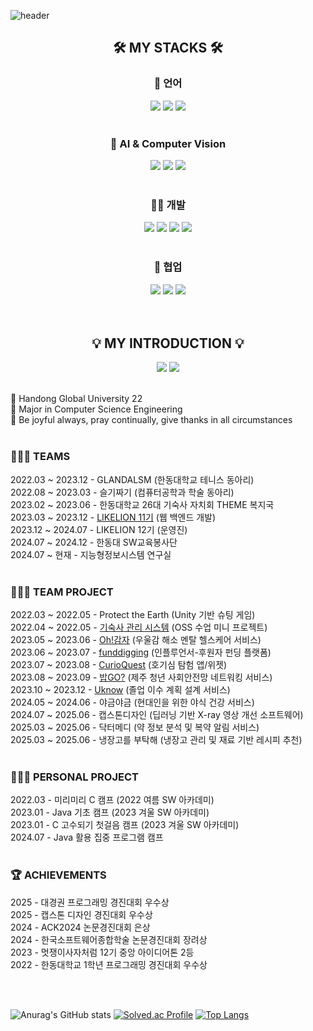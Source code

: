 ![header](https://capsule-render.vercel.app/api?type=waving&color=0:EDA0E9,100:EDA0E9&height=230&section=header&text=Sumin's%20Github&fontSize=60&animation=fadeIn&fontAlignY=32&desc=Developer%20who%20helps%20people%20&descAlignY=50&descAlign=50)

<div align=center>
<h2>🛠 MY STACKS 🛠</h2>
</div>

<div align="center">

  <!-- 언어 -->
  <h3>📌 언어</h3>
  <img src="https://img.shields.io/badge/python-3776AB?style=for-the-badge&logo=python&logoColor=white">
  <img src="https://img.shields.io/badge/java-007396?style=for-the-badge&logo=java&logoColor=white">
  <img src="https://img.shields.io/badge/c++-00599C?style=for-the-badge&logo=c%2B%2B&logoColor=white">
  <br/><br/>

  <!-- AI 관련 -->
  <h3>🧠 AI & Computer Vision</h3>
  <img src="https://img.shields.io/badge/PyTorch-EE4C2C?style=for-the-badge&logo=pytorch&logoColor=white">
  <img src="https://img.shields.io/badge/TensorFlow-FF6F00?style=for-the-badge&logo=tensorflow&logoColor=white">
  <img src="https://img.shields.io/badge/OpenCV-5C3EE8?style=for-the-badge&logo=opencv&logoColor=white">
  <br/><br/>

  <!-- 개발 프레임워크 -->
  <h3>🧑‍💻 개발</h3>
  <img src="https://img.shields.io/badge/Spring Boot-6DB33F?style=for-the-badge&logo=Spring Boot&logoColor=white">
  <img src="https://img.shields.io/badge/MySQL-4479A1?style=for-the-badge&logo=mysql&logoColor=white">
  <img src="https://img.shields.io/badge/Flutter-02569B?style=for-the-badge&logo=flutter&logoColor=white">
  <img src="https://img.shields.io/badge/Firebase-FFCA28?style=for-the-badge&logo=firebase&logoColor=white">
  <br/><br/>

  <!-- 협업 도구 -->
  <h3>🤝 협업</h3>
  <img src="https://img.shields.io/badge/GitHub-181717?style=for-the-badge&logo=github&logoColor=white">
  <img src="https://img.shields.io/badge/Figma-F24E1E?style=for-the-badge&logo=figma&logoColor=white">
  <img src="https://img.shields.io/badge/Notion-000000?style=for-the-badge&logo=notion&logoColor=white">
  <br/><br/>

</div>

<br/> 

<div align=center>
<h2>💡 MY INTRODUCTION 💡</h2>
<a href="https://www.instagram.com/su_min729/" target="_blank"><img src="https://img.shields.io/badge/instagram-41454A?style=for-the-badge&logo=instagram&logoColor=white"></a> <a href="https://velog.io/@sumina729/posts" target="_blank"><img src="https://img.shields.io/badge/velog-41454A?style=for-the-badge&logo=velog&logoColor=white"></a>
</div>

<br/>

🏫 Handong Global University 22 <br/> 
📝 Major in Computer Science Engineering <br/>
📖 Be joyful always, pray continually, give thanks in all circumstances<br/> <br/> 


### 🧑‍🤝‍🧑 TEAMS<br/> 
2022.03 ~ 2023.12 - GLANDALSM (한동대학교 테니스 동아리)<br/>
2022.08 ~ 2023.03 - 슬기짜기 (컴퓨터공학과 학술 동아리)<br/>
2023.02 ~ 2023.06 - 한동대학교 26대 기숙사 자치회 THEME 복지국<br/>
2023.03 ~ 2023.12 - <a href="https://hgulikelion.web.app/" target="_blank">LIKELION 11기</a> (웹 백엔드 개발)<br/>
2023.12 ~ 2024.07 - LIKELION 12기 (운영진)<br/>
2024.07 ~ 2024.12 - 한동대 SW교육봉사단<br/>
2024.07 ~ 현재 - 지능형정보시스템 연구실<br/><br/>


### 👩🏻‍💻 TEAM PROJECT<br/> 
2022.03 ~ 2022.05 - Protect the Earth (Unity 기반 슈팅 게임)<br/>
2022.04 ~ 2022.05 - <a href="https://github.com/sumina729/TeamProject-Miniproject" target="_blank">기숙사 관리 시스템</a> (OSS 수업 미니 프로젝트)<br/>
2023.05 ~ 2023.06 - <a href="https://www.figma.com/file/n42BBlWMjvBnioE9jeaFGv/%EB%9C%A8%EA%B1%B0%EC%9A%B4-%EA%B0%90%EC%9E%90?type=design&node-id=8%3A77&mode=design&t=dgvaucUJkgvzg1LZ-1" target="_blank">Oh!감자</a> (우울감 해소 멘탈 헬스케어 서비스)<br/>
2023.06 ~ 2023.07 - <a href="https://github.com/LikeLionHGU/2023-Summer-team1-back/tree/main" target="_blank">funddigging</a> (인플루언서-후원자 펀딩 플랫폼)<br/>
2023.07 ~ 2023.08 - <a href="https://github.com/LikeLionHGU/CurioQuest-back/tree/queryCube" target="_blank">CurioQuest</a> (호기심 탐험 앱/위젯)<br/>
2023.08 ~ 2023.09 - <a href="https://www.jejudsi.kr/issue/Rvbr" target="_blank">밥GO?</a> (제주 청년 사회안전망 네트워킹 서비스)<br/>
2023.10 ~ 2023.12 - <a href="https://github.com/LikeLionHGU/UKnow-backend" target="_blank">Uknow</a> (졸업 이수 계획 설계 서비스)<br/>
2024.05 ~ 2024.06 - 야금야금 (현대인을 위한 야식 건강 서비스)<br/>
2024.07 ~ 2025.06 - 캡스톤디자인 (딥러닝 기반 X-ray 영상 개선 소프트웨어)<br/>
2025.03 ~ 2025.06 - 닥터메디 (약 정보 분석 및 복약 알림 서비스)<br/>
2025.03 ~ 2025.06 - 냉장고를 부탁해 (냉장고 관리 및 재료 기반 레시피 추천)<br/><br/>


### 👩🏻‍💻 PERSONAL PROJECT<br/>
2022.03 - 미리미리 C 캠프 (2022 여름 SW 아카데미)<br/>
2023.01 - Java 기초 캠프 (2023 겨울 SW 아카데미)<br/>
2023.01 - C 고수되기 첫걸음 캠프 (2023 겨울 SW 아카데미)<br/>
2024.07 - Java 활용 집중 프로그램 캠프<br/><br/>

### 🏆 ACHIEVEMENTS<br/>
2025 - 대경권 프로그래밍 경진대회 우수상<br/>
2025 - 캡스톤 디자인 경진대회 우수상<br/>
2024 - ACK2024 논문경진대회 은상<br/>
2024 - 한국소프트웨어종합학술 논문경진대회 장려상<br/>
2023 - 멋쟁이사자처럼 12기 중앙 아이디어톤 2등<br/>
2022 - 한동대학교 1학년 프로그래밍 경진대회 우수상<br/>

<br/> 
<br/> 

![Anurag's GitHub stats](https://github-readme-stats.vercel.app/api?username=sumina729&show_icons=true&theme=nightowl)  [![Solved.ac Profile](http://mazassumnida.wtf/api/v2/generate_badge?boj=sumina729)](https://solved.ac/sumina729) [![Top Langs](https://github-readme-stats.vercel.app/api/top-langs/?username=sumina729&layout=compact)](https://github.com/anuraghazra/github-readme-stats)

<!--
**sumina729/sumina729** is a ✨ _special_ ✨ repository because its `README.md` (this file) appears on your GitHub profile.

Here are some ideas to get you started:

- 🔭 I’m currently working on ...
- 🌱 I’m currently learning ...
- 👯 I’m looking to collaborate on ...
- 🤔 I’m looking for help with ...
- 💬 Ask me about ...
- 📫 How to reach me: ...
- 😄 Pronouns: ...
- ⚡ Fun fact: ...
-->

